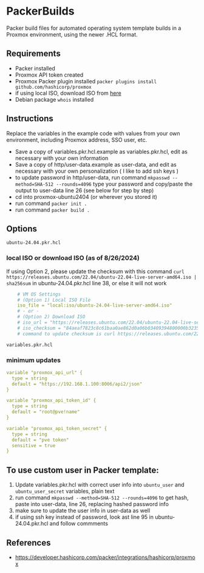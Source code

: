 # PackerBuilds
Packer build files for automated operating system template builds in a Proxmox environment, using the newer .HCL format.

## Requirements
- Packer installed
- Proxmox API token created
- Proxmox Packer plugin installed `packer plugins install github.com/hashicorp/proxmox`
- if using local ISO, download ISO from [here](https://ubuntu.com/download/server)
- Debian package `whois` installed

## Instructions

Replace the variables in the example code with values from your own environment, including Proxmox address, SSO user, etc.

- Save a copy of variables.pkr.hcl.example as variables.pkr.hcl, edit as necessary with your own information
- Save a copy of http/user-data.example as user-data, and edit as necessary with your own personalization ( I like to add ssh keys )
- to update password in http/user-data, run command `mkpasswd --method=SHA-512 --rounds=4096` type your password and copy/paste the output to user-data line 26 (see below for step by step)
- cd into proxmox-ubuntu2404 (or wherever you stored it)
- run command `packer init .`
- run command `packer build .`

## Options

`ubuntu-24.04.pkr.hcl`

### local ISO or download ISO (as of 8/26/2024)

If using Option 2, please update the checksum with this command `curl https://releases.ubuntu.com/22.04/ubuntu-22.04-live-server-amd64.iso | sha256sum` in ubuntu-24.04.pkr.hcl line 38, or else it will not work


```yaml
    # VM OS Settings
    # (Option 1) Local ISO File
    iso_file = "local:iso/ubuntu-24.04-live-server-amd64.iso"
    # - or -
    # (Option 2) Download ISO
    # iso_url = "https://releases.ubuntu.com/22.04/ubuntu-22.04-live-server-amd64.iso"
    # iso_checksum = "84aeaf7823c8c61baa0ae862d0a06b03409394800000b3235854a6b38eb4856f"
    # command to update checksum is curl https://releases.ubuntu.com/22.04/ubuntu-22.04-live-server-amd64.iso | sha256sum
```

`variables.pkr.hcl` 

### minimum updates


```yaml
variable "proxmox_api_url" {
  type = string
  default = "https://192.168.1.100:8006/api2/json"
}

variable "proxmox_api_token_id" {
  type = string
  default = "root@pve!name"
}

variable "proxmox_api_token_secret" {
  type = string
  default = "pve token"
  sensitive = true
}
```

## To use custom user in Packer template:

1. Update variables.pkr.hcl with correct user info into `ubuntu_user` and `ubuntu_user_secret` variables, plain text
2. run command `mkpasswd --method=SHA-512 --rounds=4096` to get hash, paste into user-data, line 26, replacing hashed password info
3. make sure to update the user info in user-data as well
4. if using ssh key instead of password, look ast line 95 in ubuntu-24.04.pkr.hcl and follow commments


## References
- https://developer.hashicorp.com/packer/integrations/hashicorp/proxmox